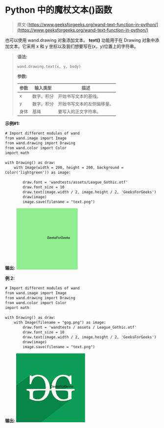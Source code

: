 # Python 中的魔杖文本()函数

> 原文:[https://www.geeksforgeeks.org/wand-text-function-in-python/](https://www.geeksforgeeks.org/wand-text-function-in-python/)

也可以使用 wand.drawing 对象添加文本。 **text()** 功能用于在 Drawing 对象中添加文本。它采用 x 和 y 坐标以及我们想要写在(x，y)位置上的字符串。

> **语法:**
> 
> ```
> wand.drawing.text(x, y, body)
> 
> ```
> 
> **参数:**
> 
> | 参数 | 输入类型 | 描述 |
> | --- | --- | --- |
> | x | 数字。积分 | 开始书写文本的基线。 |
> | y | 数字。积分 | 开始书写文本的左侧偏移量。 |
> | 身体 | 基绳 | 要写入的正文字符串。 |

**示例#1:**

```
# Import different modules of wand
from wand.image import Image
from wand.drawing import Drawing
from wand.color import Color
import math

with Drawing() as draw:
    with Image(width = 200, height = 200, background = Color('lightgreen')) as image:

        draw.font = 'wandtests/assets/League_Gothic.otf'
        draw.font_size = 10
        draw.text(image.width / 2, image.height / 2, 'GeeksForGeeks')
        draw(image)
        image.save(filename = "text.png")
```

**输出:**
![](img/575bf9f3eccb8d72b8f4dcf63b1ed1e0.png)

**例 2:**

```
# Import different modules of wand
from wand.image import Image
from wand.drawing import Drawing
from wand.color import Color
import math

with Drawing() as draw:
    with Image(filename = "gog.png") as image:
        draw.font = 'wandtests / assets / League_Gothic.otf'
        draw.font_size = 10
        draw.text(image.width / 2, image.height / 2, 'GeeksForGeeks')
        draw(image)
        image.save(filename = "text.png")
```

**输出: **![](img/0b8ee8909c5964af8f68c81d2aedc2e9.png)****